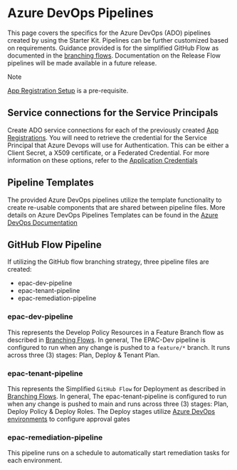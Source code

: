 # Azure DevOps Pipelines

This page covers the specifics for the Azure DevOps (ADO) pipelines created by using the Starter Kit. Pipelines can be further customized based on requirements. Guidance provided is for the simplified GitHub Flow as documented in the [branching flows](ci-cd-branching-flows.md). Documentation on the Release Flow pipelines will be made available in a future release.

> [!Note]
> [App Registration Setup](ci-cd-app-registrations.md) is a pre-requisite.

## Service connections for the Service Principals

Create ADO service connections for each of the previously created [App Registrations](ci-cd-app-registrations.md). You will need to retrieve the credential for the Service Principal that Azure Devops will use for Authentication. This can be either a Client Secret, a X509 certificate, or a Federated Credential. For more information on these options, refer to the [Application Credentials](ci-cd-app-registrations.md/#application-credentials)

## Pipeline Templates

The provided Azure DevOps pipelines utilize the template functionality to create re-usable components that are shared between pipeline files. More details on Azure DevOps Pipelines Templates can be found in the [Azure DevOps Documentation](https://learn.microsoft.com/en-us/azure/devops/pipelines/process/templates?view=azure-devops&pivots=templates-includes)

## GitHub Flow Pipeline

If utilizing the GitHub flow branching strategy, three pipeline files are created:
- epac-dev-pipeline
- epac-tenant-pipeline
- epac-remediation-pipeline

### epac-dev-pipeline
This represents the Develop Policy Resources in a Feature Branch flow as described in [Branching Flows](ci-cd-branching-flows.md/#develop-policy-resources-in-a-feature-branch). In general, The EPAC-Dev pipeline is configured to run when any change is pushed to a `feature/*` branch. It runs across three (3) stages: Plan, Deploy & Tenant Plan.

### epac-tenant-pipeline
This represents the Simplified `GitHub Flow` for Deployment as described in [Branching Flows](ci-cd-branching-flows.md/#simplified-`github-flow`-for-deployment). In general, The epac-tenant-pipeline is configured to run when any change is pushed to main and runs across three (3) stages: Plan, Deploy Policy & Deploy Roles. The Deploy stages utilize [Azure DevOps environments](https://docs.microsoft.com/en-us/azure/devops/pipelines/process/environments?view=azure-devops) to configure approval gates

### epac-remediation-pipeline
This pipeline runs on a schedule to automatically start remediation tasks for each environment.